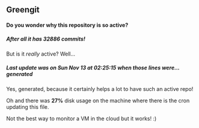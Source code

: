 ## Greengit

#### Do you wonder why this repository is so active?

##### After all it has 32886 commits!

But is it *really* active? Well...

##### Last update was on Sun Nov 13 at 02:25:15 when those lines were... generated

Yes, generated, because it certainly helps a lot to have such an active repo!

Oh and there was **27%** disk usage on the machine
where there is the cron updating this file.

Not the best way to monitor a VM in the cloud but it works! :)
